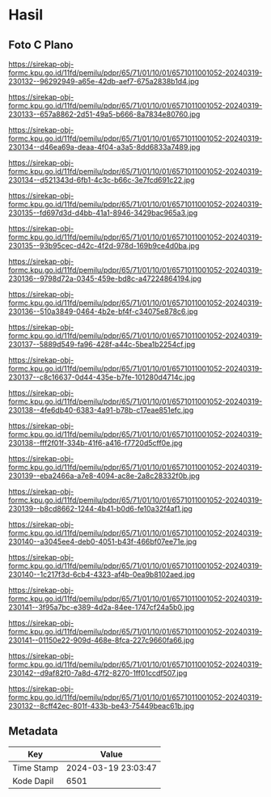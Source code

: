 # Hasil

## Foto C Plano

https://sirekap-obj-formc.kpu.go.id/11fd/pemilu/pdpr/65/71/01/10/01/6571011001052-20240319-230132--96292949-a65e-42db-aef7-675a2838b1d4.jpg

https://sirekap-obj-formc.kpu.go.id/11fd/pemilu/pdpr/65/71/01/10/01/6571011001052-20240319-230133--657a8862-2d51-49a5-b666-8a7834e80760.jpg

https://sirekap-obj-formc.kpu.go.id/11fd/pemilu/pdpr/65/71/01/10/01/6571011001052-20240319-230134--d46ea69a-deaa-4f04-a3a5-8dd6833a7489.jpg

https://sirekap-obj-formc.kpu.go.id/11fd/pemilu/pdpr/65/71/01/10/01/6571011001052-20240319-230134--d521343d-6fb1-4c3c-b66c-3e7fcd691c22.jpg

https://sirekap-obj-formc.kpu.go.id/11fd/pemilu/pdpr/65/71/01/10/01/6571011001052-20240319-230135--fd697d3d-d4bb-41a1-8946-3429bac965a3.jpg

https://sirekap-obj-formc.kpu.go.id/11fd/pemilu/pdpr/65/71/01/10/01/6571011001052-20240319-230135--93b95cec-d42c-4f2d-978d-169b9ce4d0ba.jpg

https://sirekap-obj-formc.kpu.go.id/11fd/pemilu/pdpr/65/71/01/10/01/6571011001052-20240319-230136--9798d72a-0345-459e-bd8c-a47224864194.jpg

https://sirekap-obj-formc.kpu.go.id/11fd/pemilu/pdpr/65/71/01/10/01/6571011001052-20240319-230136--510a3849-0464-4b2e-bf4f-c34075e878c6.jpg

https://sirekap-obj-formc.kpu.go.id/11fd/pemilu/pdpr/65/71/01/10/01/6571011001052-20240319-230137--5889d549-fa96-428f-a44c-5bea1b2254cf.jpg

https://sirekap-obj-formc.kpu.go.id/11fd/pemilu/pdpr/65/71/01/10/01/6571011001052-20240319-230137--c8c16637-0d44-435e-b7fe-101280d4714c.jpg

https://sirekap-obj-formc.kpu.go.id/11fd/pemilu/pdpr/65/71/01/10/01/6571011001052-20240319-230138--4fe6db40-6383-4a91-b78b-c17eae851efc.jpg

https://sirekap-obj-formc.kpu.go.id/11fd/pemilu/pdpr/65/71/01/10/01/6571011001052-20240319-230138--fff2f01f-334b-41f6-a416-f7720d5cff0e.jpg

https://sirekap-obj-formc.kpu.go.id/11fd/pemilu/pdpr/65/71/01/10/01/6571011001052-20240319-230139--eba2466a-a7e8-4094-ac8e-2a8c28332f0b.jpg

https://sirekap-obj-formc.kpu.go.id/11fd/pemilu/pdpr/65/71/01/10/01/6571011001052-20240319-230139--b8cd8662-1244-4b41-b0d6-fe10a32f4af1.jpg

https://sirekap-obj-formc.kpu.go.id/11fd/pemilu/pdpr/65/71/01/10/01/6571011001052-20240319-230140--a3045ee4-deb0-4051-b43f-466bf07ee71e.jpg

https://sirekap-obj-formc.kpu.go.id/11fd/pemilu/pdpr/65/71/01/10/01/6571011001052-20240319-230140--1c217f3d-6cb4-4323-af4b-0ea9b8102aed.jpg

https://sirekap-obj-formc.kpu.go.id/11fd/pemilu/pdpr/65/71/01/10/01/6571011001052-20240319-230141--3f95a7bc-e389-4d2a-84ee-1747cf24a5b0.jpg

https://sirekap-obj-formc.kpu.go.id/11fd/pemilu/pdpr/65/71/01/10/01/6571011001052-20240319-230141--01150e22-909d-468e-8fca-227c9660fa66.jpg

https://sirekap-obj-formc.kpu.go.id/11fd/pemilu/pdpr/65/71/01/10/01/6571011001052-20240319-230142--d9af82f0-7a8d-47f2-8270-1ff01ccdf507.jpg

https://sirekap-obj-formc.kpu.go.id/11fd/pemilu/pdpr/65/71/01/10/01/6571011001052-20240319-230132--8cff42ec-801f-433b-be43-75449beac61b.jpg


## Metadata

| Key        | Value               |
| ---------- | ------------------- |
| Time Stamp | 2024-03-19 23:03:47 |
| Kode Dapil | 6501                |



